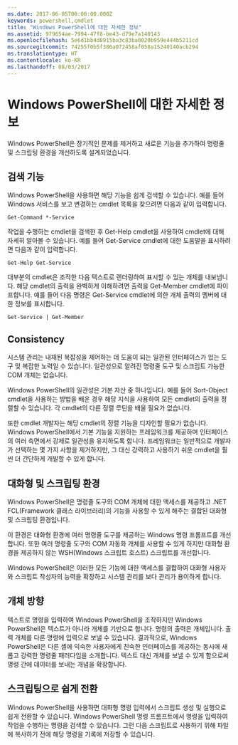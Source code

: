 ```yaml
---
ms.date: 2017-06-05T00:00:00.000Z
keywords: powershell,cmdlet
title: "Windows PowerShell에 대한 자세한 정보"
ms.assetid: 979654ae-7994-47f8-be43-d79e7a140143
ms.openlocfilehash: 5e6d1bb4d8915ba3c83ba0020b959e444b5211cd
ms.sourcegitcommit: 74255f0b5f386a072458af058a15240140acb294
ms.translationtype: HT
ms.contentlocale: ko-KR
ms.lasthandoff: 08/03/2017
---
```

# <a name="about-windows-powershell"></a>Windows PowerShell에 대한 자세한 정보
Windows PowerShell은 장기적인 문제를 제거하고 새로운 기능을 추가하여 명령줄 및 스크립팅 환경을 개선하도록 설계되었습니다.

## <a name="discoverability"></a>검색 기능
Windows PowerShell을 사용하면 해당 기능을 쉽게 검색할 수 있습니다. 예를 들어 Windows 서비스를 보고 변경하는 cmdlet 목록을 찾으려면 다음과 같이 입력합니다.

```
Get-Command *-Service
```

작업을 수행하는 cmdlet을 검색한 후 Get-Help cmdlet을 사용하여 cmdlet에 대해 자세히 알아볼 수 있습니다. 예를 들어 Get-Service cmdlet에 대한 도움말을 표시하려면 다음과 같이 입력합니다.

```
Get-Help Get-Service
```
대부분의 cmdlet은 조작한 다음 텍스트로 렌더링하여 표시할 수 있는 개체를 내보냅니다. 해당 cmdlet의 출력을 완벽하게 이해하려면 출력을 Get-Member cmdlet에 파이프합니다. 예를 들어 다음 명령은 Get-Service cmdlet에 의한 개체 출력의 멤버에 대한 정보를 표시합니다.

```
Get-Service | Get-Member
```

## <a name="consistency"></a>Consistency
시스템 관리는 내재된 복잡성을 제어하는 데 도움이 되는 일관된 인터페이스가 있는 도구 및 복잡한 노력일 수 있습니다. 일관성으로 알려진 명령줄 도구 및 스크립트 가능한 COM 개체는 없습니다.

Windows PowerShell의 일관성은 기본 자산 중 하나입니다. 예를 들어 Sort-Object cmdlet을 사용하는 방법을 배운 경우 해당 지식을 사용하여 모든 cmdlet의 출력을 정렬할 수 있습니다. 각 cmdlet의 다른 정렬 루틴을 배울 필요가 없습니다.

또한 cmdlet 개발자는 해당 cmdlet의 정렬 기능을 디자인할 필요가 없습니다. Windows PowerShell에서 기본 기능을 지원하는 프레임워크를 제공하며 인터페이스의 여러 측면에서 강제로 일관성을 유지하도록 합니다. 프레임워크는 일반적으로 개발자가 선택하는 몇 가지 사항을 제거하지만, 그 대신 강력하고 사용하기 쉬운 cmdlet을 훨씬 더 간단하게 개발할 수 있게 합니다.

## <a name="interactive-and-scripting-environments"></a>대화형 및 스크립팅 환경
Windows PowerShell은 명령줄 도구와 COM 개체에 대한 액세스를 제공하고 .NET FCL(Framework 클래스 라이브러리)의 기능을 사용할 수 있게 해주는 결합된 대화형 및 스크립팅 환경입니다.

이 환경은 대화형 환경에 여러 명령줄 도구를 제공하는 Windows 명령 프롬프트를 개선합니다. 또한 여러 명령줄 도구와 COM 자동화 개체를 사용할 수 있게 하지만 대화형 환경을 제공하지 않는 WSH(Windows 스크립트 호스트) 스크립트를 개선합니다.

Windows PowerShell은 이러한 모든 기능에 대한 액세스를 결합하여 대화형 사용자와 스크립트 작성자의 능력을 확장하고 시스템 관리를 보다 관리가 용이하게 합니다.

## <a name="object-orientation"></a>개체 방향
텍스트로 명령을 입력하여 Windows PowerShell을 조작하지만 Windows PowerShell은 텍스트가 아니라 개체를 기반으로 합니다. 명령의 출력은 개체입니다. 출력 개체를 다른 명령에 입력으로 보낼 수 있습니다. 결과적으로, Windows PowerShell은 다른 셸에 익숙한 사용자에게 친숙한 인터페이스를 제공하는 동시에 새롭고 강력한 명령줄 패러다임을 소개합니다. 텍스트 대신 개체를 보낼 수 있게 함으로써 명령 간에 데이터를 보내는 개념을 확장합니다.

## <a name="easy-transition-to-scripting"></a>스크립팅으로 쉽게 전환
Windows PowerShell을 사용하면 대화형 명령 입력에서 스크립트 생성 및 실행으로 쉽게 전환할 수 있습니다. Windows PowerShell 명령 프롬프트에서 명령을 입력하여 작업을 수행하는 명령을 검색할 수 있습니다. 그런 다음 스크립트로 사용하기 위해 파일에 복사하기 전에 해당 명령을 기록에 저장할 수 있습니다.

